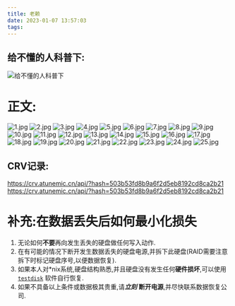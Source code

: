 ```yaml
---
title: 老赖
date: 2023-01-07 13:57:03
tags:
---
```


## 给不懂的人科普下:
![给不懂的人科普下](https://ci.cncn3.cn/dd756658e1f1242d2d3bc0e4dc08cf9d.jpg)


# 正文:

![1.jpg](https://ci.cncn3.cn/73bff42f21050a3518639a15857830b2.jpg)
![2.jpg](https://ci.cncn3.cn/dda1042e9afabb7a67132b81dd1efa4e.jpg)
![3.jpg](https://ci.cncn3.cn/3f57a8d93af19db07bd6eebcd2f1f9ed.jpg)
![4.jpg](https://ci.cncn3.cn/342284632e69b6b5e3de17fecd56776c.jpg)
![5.jpg](https://ci.cncn3.cn/fbb7b5bf723f39956e0eef2a33c206dc.jpg)
![6.jpg](https://ci.cncn3.cn/bed38fb314bb3e2089dc47551c29e07e.jpg)
![7.jpg](https://ci.cncn3.cn/5c3534d111f593c772798908191f60b2.jpg)
![8.jpg](https://ci.cncn3.cn/715d3ce6fbcf1635b15fb856f2df013d.jpg)
![9.jpg](https://ci.cncn3.cn/fb1c10acf15ee1c49399a1b0554ad7e6.jpg)
![10.jpg](https://ci.cncn3.cn/077590daabf8c88d4c766c57bba1eaaf.jpg)
![11.jpg](https://ci.cncn3.cn/13ba5dd2e657b89bb42c15d81d992ef9.jpg)
![12.jpg](https://ci.cncn3.cn/0cc0013f159031f72d1a1df902c2735c.jpg)
![13.jpg](https://ci.cncn3.cn/b73fc47fc831442615d305f10e8db5c3.jpg)
![14.jpg](https://ci.cncn3.cn/021ba8233c3604c1cf973c90581930a3.jpg)
![15.jpg](https://ci.cncn3.cn/544623f9580bc4400a4b20b593195d6e.jpg)
![16.jpg](https://ci.cncn3.cn/23935441245160fe1cad9d3f2e045b7f.jpg)
![17.jpg](https://ci.cncn3.cn/7f4257751ddcd857afa026414b13b9d2.jpg)
![18.jpg](https://ci.cncn3.cn/2269fff7f56f393909e2c811168589c2.jpg)
![19.jpg](https://ci.cncn3.cn/749c263bf73644f771cc1cf9afa7091d.jpg)
![20.jpg](https://ci.cncn3.cn/b0af1d6c4361a6438d97f25a320b17b9.jpg)
![21.jpg](https://ci.cncn3.cn/0b06da63a56dd93f308ab5f7ba893cb3.jpg)
![22.jpg](https://ci.cncn3.cn/76c825916c81979747f0e123dcaa5881.jpg)
![23.jpg](https://ci.cncn3.cn/224ef2bf0a9e250a462f6bcf89d41298.jpg)
![24.jpg](https://ci.cncn3.cn/f9227d9595b2c3ac3fb817941ce5e6e2.jpg)
![25.jpg](https://ci.cncn3.cn/1def44cc4a2dd214aa33f6011478da98.jpg)

## CRV记录:

https://crv.atunemic.cn/api/?hash=503b53fd8b9a6f2d5eb8192cd8ca2b21
https://crv.atunemic.cn/api/?hash=503b53fd8b9a6f2d5eb8192cd8ca2b21

# 补充:在数据丢失后如何最小化损失
1. 无论如何**不要**再向发生丢失的硬盘做任何写入动作.
2. 在有可能的情况下断开发生数据丢失的硬盘电源,并拆下此硬盘(RAID需要注意拆下时标记硬盘序号,以便数据恢复).
3. 如果本人对*nix系统,硬盘结构熟悉,并且硬盘没有发生任何**硬件损坏**,可以使用 [`testdisk`](https://www.cgsecurity.org/wiki/TestDisk_CN) 软件自行恢复.
4. 如果不具备以上条件或数据极其贵重,请***立刻*** **断开电源**,并尽快联系数据恢复公司.